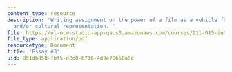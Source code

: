 ```yaml
---
content_type: resource
description: 'Writing assignment on the power of a film as a vehicle for storytelling
  and/or cultural representation. '
file: https://ol-ocw-studio-app-qa.s3.amazonaws.com/courses/21l-015-introduction-to-media-studies-fall-2003/851db058fbf5d2c067164d9e78650a5c_essay3media.pdf
file_type: application/pdf
resourcetype: Document
title: 'Essay #3'
uid: 851db058-fbf5-d2c0-6716-4d9e78650a5c
---
```

